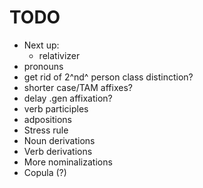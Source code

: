 # TODO

- Next up:
    - relativizer
- pronouns
- get rid of 2^nd^ person class distinction?
- shorter case/TAM affixes?
- delay .gen affixation?
- verb participles
- adpositions
- Stress rule
- Noun derivations
- Verb derivations
- More nominalizations
- Copula (?)

